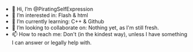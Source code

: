 - 👋 Hi, I’m @PiratingSelfExpression
- 👀 I’m interested in: Flash & html  
- 🌱 I’m currently learning: C++ & Github
- 💞️ I’m looking to collaborate on:  Nothing yet, as I'm still fresh. 
- 📫 How to reach me: Don't (in the kindest way), unless I have something I can answer or legally help with. 

<!---
PiratingSelfExpression/PiratingSelfExpression is a ✨ special ✨ repository because its `README.md` (this file) appears on your GitHub profile.
You can click the Preview link to take a look at your changes.
--->
